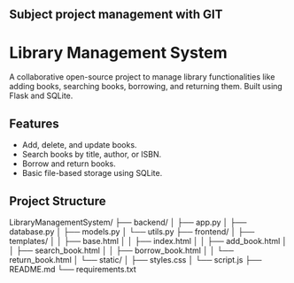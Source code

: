 ## Subject project management with GIT

# Library Management System
A collaborative open-source project to manage library functionalities like adding books, searching books, borrowing, and returning them. Built using Flask and SQLite.

## Features
- Add, delete, and update books.
- Search books by title, author, or ISBN.
- Borrow and return books.
- Basic file-based storage using SQLite.

## Project Structure
LibraryManagementSystem/
├── backend/
│   ├── app.py
│   ├── database.py
│   ├── models.py
│   └── utils.py
├── frontend/
│   ├── templates/
│   │   ├── base.html
│   │   ├── index.html
│   │   ├── add_book.html
│   │   ├── search_book.html
│   │   ├── borrow_book.html
│   │   └── return_book.html
│   └── static/
│       ├── styles.css
│       └── script.js
├── README.md
└── requirements.txt
